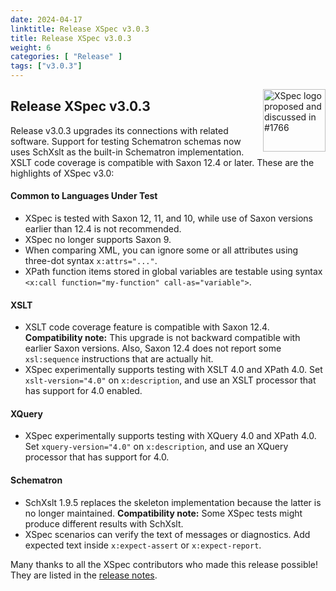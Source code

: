 ```yaml
---
date: 2024-04-17
linktitle: Release XSpec v3.0.3
title: Release XSpec v3.0.3
weight: 6
categories: [ "Release" ]
tags: ["v3.0.3"]
---
```


<a href="https://github.com/xspec/xspec/issues/1766"><img align="right" src="https://user-images.githubusercontent.com/10128303/262700963-1a1e0fda-f335-4c90-9f8a-f72c5ece6c27.png" width="100px" alt="XSpec logo proposed and discussed in #1766" /></a>

## Release XSpec v3.0.3
Release v3.0.3 upgrades its connections with related software. Support for testing Schematron schemas now uses SchXslt as the built-in Schematron implementation. XSLT code coverage is compatible with Saxon 12.4 or later. These are the highlights of XSpec v3.0:

#### Common to Languages Under Test

- XSpec is tested with Saxon 12, 11, and 10, while use of Saxon versions earlier than 12.4 is not recommended.
- XSpec no longer supports Saxon 9.
- When comparing XML, you can ignore some or all attributes using three-dot syntax `x:attrs="..."`.
- XPath function items stored in global variables are testable using syntax `<x:call function="my-function" call-as="variable">`.

#### XSLT

- XSLT code coverage feature is compatible with Saxon 12.4. **Compatibility note:** This upgrade is not backward compatible with earlier Saxon versions. Also, Saxon 12.4 does not report some `xsl:sequence` instructions that are actually hit.
- XSpec experimentally supports testing with XSLT 4.0 and XPath 4.0. Set `xslt-version="4.0"` on `x:description`, and use an XSLT processor that has support for 4.0 enabled.

#### XQuery

- XSpec experimentally supports testing with XQuery 4.0 and XPath 4.0. Set `xquery-version="4.0"` on `x:description`, and use an XQuery processor that has support for 4.0.

#### Schematron

- SchXslt 1.9.5 replaces the skeleton implementation because the latter is no longer maintained. **Compatibility note:** Some XSpec tests might produce different results with SchXslt.
- XSpec scenarios can verify the text of messages or diagnostics. Add expected text inside `x:expect-assert` or `x:expect-report`.

Many thanks to all the XSpec contributors who made this release possible!  They are listed in the [release notes](https://github.com/xspec/xspec/releases/tag/v3.0.3).
